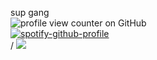  sup gang <br/>
![profile view counter on GitHub](https://komarev.com/ghpvc/?username=meowverine) <br/>
[![spotify-github-profile](https://spotify-github-profile.kittinanx.com/api/view?uid=31mc5dbs4bh6qyye5trc4h765lzq&cover_image=true&theme=novatorem&show_offline=false&background_color=121212&interchange=false&bar_color=506d4f&bar_color_cover=false)](https://github.com/kittinan/spotify-github-profile)<br>/
 ![](https://files.catbox.moe/wg03f1.png) <br/>
